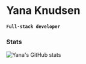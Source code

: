 #  Yana Knudsen
**`Full-stack developer`**

### Stats 
![Yana's GitHub stats](https://github-readme-stats.vercel.app/api?username=YanaKnudsen&show_icons=true&theme=tokyonight)
